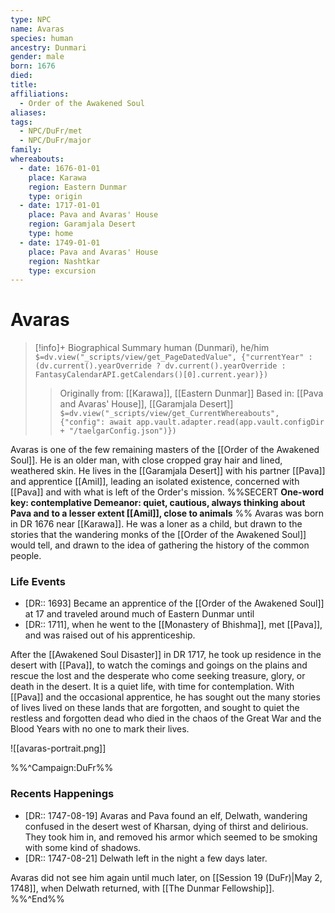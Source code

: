```yaml
---
type: NPC
name: Avaras
species: human
ancestry: Dunmari
gender: male
born: 1676
died: 
title: 
affiliations:
  - Order of the Awakened Soul
aliases: 
tags:
  - NPC/DuFr/met
  - NPC/DuFr/major
family: 
whereabouts:
  - date: 1676-01-01
    place: Karawa
    region: Eastern Dunmar
    type: origin
  - date: 1717-01-01
    place: Pava and Avaras' House
    region: Garamjala Desert
    type: home
  - date: 1749-01-01
    place: Pava and Avaras' House
    region: Nashtkar
    type: excursion
---
```

# Avaras
>[!info]+ Biographical Summary
>human (Dunmari), he/him
>`$=dv.view("_scripts/view/get_PageDatedValue", {"currentYear" : (dv.current().yearOverride ? dv.current().yearOverride : FantasyCalendarAPI.getCalendars()[0].current.year)})`
>> Originally from: [[Karawa]], [[Eastern Dunmar]]
>> Based in: [[Pava and Avaras' House]], [[Garamjala Desert]]
>> `$=dv.view("_scripts/view/get_CurrentWhereabouts", {"config": await app.vault.adapter.read(app.vault.configDir + "/taelgarConfig.json")})`

Avaras is one of the few remaining masters of the [[Order of the Awakened Soul]]. He is an older man, with close cropped gray hair and lined, weathered skin. He lives in the [[Garamjala Desert]] with his partner [[Pava]] and apprentice [[Amil]], leading an isolated existence, concerned with [[Pava]] and with what is left of the Order's mission. 
%%SECERT 
**One-word key: contemplative
Demeanor: quiet, cautious, always thinking about Pava and to a lesser extent [[Amil]], close to animals**
%%
Avaras was born in DR 1676 near [[Karawa]]. He was a loner as a child, but drawn to the stories that the wandering monks of the [[Order of the Awakened Soul]] would tell, and drawn to the idea of gathering the history of the common people. 

### Life Events

* [DR:: 1693] Became an apprentice of the [[Order of the Awakened Soul]] at 17 and traveled around much of Eastern Dunmar until 
* [DR:: 1711], when he went to the [[Monastery of Bhishma]], met [[Pava]], and was raised out of his apprenticeship. 

After the [[Awakened Soul Disaster]] in DR 1717, he took up residence in the desert with [[Pava]], to watch the comings and goings on the plains and rescue the lost and the desperate who come seeking treasure, glory, or death in the desert. It is a quiet life, with time for contemplation. With [[Pava]] and the occasional apprentice, he has sought out the many stories of lives lived on these lands that are forgotten, and sought to quiet the restless and forgotten dead who died in the chaos of the Great War and the Blood Years with no one to mark their lives. 

![[avaras-portrait.png]]

%%^Campaign:DuFr%%
### Recents Happenings
* [DR:: 1747-08-19]  Avaras and Pava found an elf, Delwath, wandering confused in the desert west of Kharsan, dying of thirst and delirious. They took him in, and removed his armor which seemed to be smoking with some kind of shadows. 
* [DR:: 1747-08-21] Delwath left in the night a few days later. 

Avaras did not see him again until much later, on [[Session 19 (DuFr)|May 2, 1748]], when Delwath returned, with [[The Dunmar Fellowship]]. 
%%^End%%